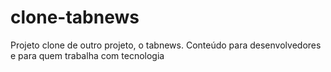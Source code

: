 # clone-tabnews

Projeto clone de outro projeto, o tabnews. Conteúdo para desenvolvedores e para quem trabalha com tecnologia
